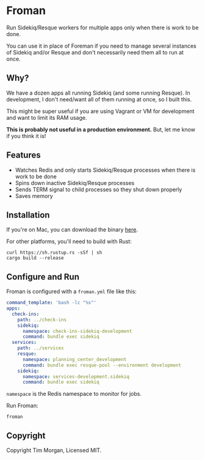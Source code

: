 # Froman

Run Sidekiq/Resque workers for multiple apps only when there is work to be done. 

You can use it in place of Foreman if you need to manage several instances of Sidekiq and/or Resque and don't necessarily need them all to run at once.

## Why?

We have a dozen apps all running Sidekiq (and some running Resque). In development, I don't need/want all of them running at once, so I built this.

This might be super useful if you are using Vagrant or VM for development and want to limit its RAM usage.

**This is probably not useful in a production environment.** But, let me know if you think it is!

## Features

* Watches Redis and only starts Sidekiq/Resque processes when there is work to be done
* Spins down inactive Sidekiq/Resque processes
* Sends TERM signal to child processes so they shut down properly
* Saves memory

## Installation

If you're on Mac, you can download the binary [here](https://github.com/seven1m/froman/releases).

For other platforms, you'll need to build with Rust:

```
curl https://sh.rustup.rs -sSf | sh
cargo build --release
```

## Configure and Run

Froman is configured with a `froman.yml` file like this:

```yaml
command_template: 'bash -lc "%s"'
apps:
  check-ins:
    path: ../check-ins
    sidekiq:
      namespace: check-ins-sidekiq-development
      command: bundle exec sidekiq
  services:
    path: ../services
    resque:
      namespace: planning_center_development
      command: bundle exec resque-pool --environment development
    sidekiq:
      namespace: services-development.sidekiq
      command: bundle exec sidekiq
```

`namespace` is the Redis namespace to monitor for jobs.


Run Froman:

```
froman
```

## Copyright

Copyright Tim Morgan, Licensed MIT.
